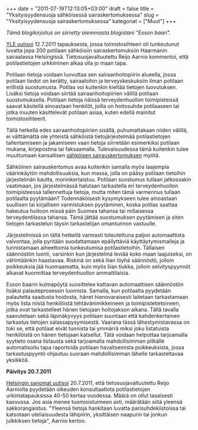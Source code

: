 +++
date = "2011-07-19T12:13:05+03:00"
draft = false
title = "Yksityisyydensuoja sähköisessä sairaskertomuksessa"
slug = "Yksityisyydensuoja sairaskertomuksessa"
kategoriat = ["Muut"]
+++

*Tämä blogikirjoitus on siirretty aiemmasta blogistani "Esson baari".*

[YLE uutisoi](http://yle.fi/uutiset/laaja_potilastietojen_urkinta_paljastunut_helsingissa/2720182) 12.7.2011 tapauksesta, jossa toimistosihteeri oli tunkeutunut luvatta jopa 200 potilaan sähköisiin sairaskertomuksiin Haarmanin sairaalassa Helsingissä. Tietosuojavaltuutettu Reijo Aarnio kommentoi, että potilastietojen urkkiminen alkaa olla jo maan tapa.

Potilaan tietoja voidaan luovuttaa sen sairaanhoitopiirin alueella, jossa potilaan tiedot on kerätty, sairaaloihin ja terveyskeskuksiin ilman potilaan erillistä suostumusta. Potilas voi kuitenkin kieltää tietojen luovutuksen. Lisäksi tietoja voidaan siirtää sairaanhoitopiirien välillä potilaan suostumuksella. Potilaan tietoja näissä terveydenhuollon toimipisteissä saavat käsitellä ainoastaan henkilöt, joilla on hoitosuhde potilaaseen tai jotka muuten käsittelevät potilaan asiaa, kuten edellä mainitut toimistosihteerit.

Tällä hetkellä edes sairaanhoitopiirien sisällä, puhumattakaan niiden välillä,  ei välttämättä ole yhteistä sähköistä tietojärjestelmää potilastietojen tallentamiseen ja jakamiseen vaan tietoja siirretään esimerkiksi potilaan mukana, kirjepostina tai faksaamalla. Tulevaisuudessa tämä kuitenkin tulee muuttumaan kansallisen [sähköisen sairauskertomuksen](http://www.stm.fi/tiedotteet/tiedote/view/1266821) myötä.

Sähköinen sairauskertomus avaa kuitenkin samalla myös laajempia väärinkäytön mahdollisuuksia, kun massa, jolla on pääsy potilaan tietoihin järjestelmän kautta, moninkertaistuu. Potilaan suostumus tullaan jatkossakin vaatimaan, jos järjestelmässä halutaan tarkastella eri terveydenhuollon toimipisteessä tallennettuja tietoja, mutta miten tämä varmennus tullaan potilaalta pyytämään? Todennäköisesti kysymykseen tulee ainoastaan suullisen tai kirjallisen varmistuksen pyytäminen, koska potilas saattaa hakeutua hoitoon missä päin Suomea tahansa tai millaisessa terveydentilassa tahansa. Tämä jättää suostumuksen pyytämisen ja siten tietojen tarkastelun täysin tarkastelijan omantunnon vastuulle.

Järjestelmissä on tällä hetkellä varmasti toteutettuna paljon automaattista valvontaa, jolla pyritään suodattamaan epäilyttäviä käyttäytymismalleja ja tunnistamaan aiheettomia tunkeutumisa potilastietoihin. Tällaisen säännöstön luonti, varsinkin kun järjestelmä leviää koko maan laajuiseksi, on vähintäänkin haastavaa. Riskinä on sekä liian löyhä säännöstö, jolloin poikkeuksia jää huomaamatta, kuin myös liian tiukka, jolloin selvityspyynnöt alkavat kuormittaa terveydenhuollon ammattilaisia.

Esson baarin kulmapöytä suosittelee kattavan automaattisen säännöstön lisäksi palauteprosessin luomista. Samalla, kun potilaalta pyydetään palautetta saadusta hoidosta, hänet hienovaraisesti laitetaan tarkastamaan myös lista niistä henkilöistä tehtävänimikkeineen ja toimipistetietoineen, jotka ovat tarkastelleet hänen tietojaan hoitojakson aikana. Tällä tavalla saavutetaan sekä läpinäkyvyys potilaan suuntaan että kahdenkertainen tarkastus tietojen salassapysymisestä. Vaarana tässä lähestymistavassa on toki se, että potilaat eivät tunnista tai ymmärrä miksi joku listatuista henkilöistä on hänen tietojaan katsellut. Tätä voidaan helpottaa tarjoamalla syytieto osana listausta sekä tarjoamalla mahdollisimman pitkälle automatisoitu tapa raportoida potilaan havaitsemista poikkeuksista, jossa tarkastuspyyntö ohjautuu suoraan mahdollisimman lähelle tarkasteltavaa yksikköä.

**Päivitys 20.7.2011**

[Helsingin sanomat uutisoi](http://www.hs.fi/kotimaa/artikkeli/Hoitohenkilökunta+urkkii+potilastietoja+viikoittain/1135267899197) 20.7.2011, että tietosuojavaltuutettu Reijo Aarniolta pyydetään oikeuden konsultaatiota potilastietojen urkintatapauksissa 40-50 kertaa vuodessa. Määrä on ollut tasaisesti kasvussa. Jos asia menee tuomioistuimeen asti, määrätään siitä yleensä sakkorangaistus. "Yleensä tietoja hankitaan luvatta parisuhdekiistoissa tai katsotaan uteliaisuudesta lähipiirin, yksittäisen naapurin tai jonkun julkkiksen tietoja", Aarnio kertoo.
